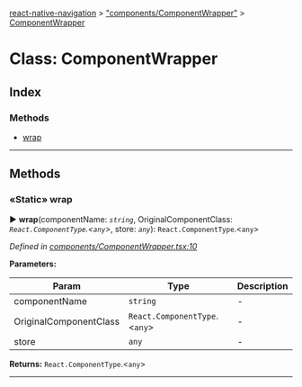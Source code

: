 [react-native-navigation](../README.md) > ["components/ComponentWrapper"](../modules/_components_componentwrapper_.md) > [ComponentWrapper](../classes/_components_componentwrapper_.componentwrapper.md)



# Class: ComponentWrapper

## Index

### Methods

* [wrap](_components_componentwrapper_.componentwrapper.md#wrap)



---
## Methods
<a id="wrap"></a>

### «Static» wrap

► **wrap**(componentName: *`string`*, OriginalComponentClass: *`React.ComponentType`.<`any`>*, store: *`any`*): `React.ComponentType`.<`any`>



*Defined in [components/ComponentWrapper.tsx:10](https://github.com/wix/react-native-navigation/blob/5cba4e85/lib/src/components/ComponentWrapper.tsx#L10)*



**Parameters:**

| Param | Type | Description |
| ------ | ------ | ------ |
| componentName | `string`   |  - |
| OriginalComponentClass | `React.ComponentType`.<`any`>   |  - |
| store | `any`   |  - |





**Returns:** `React.ComponentType`.<`any`>





___


